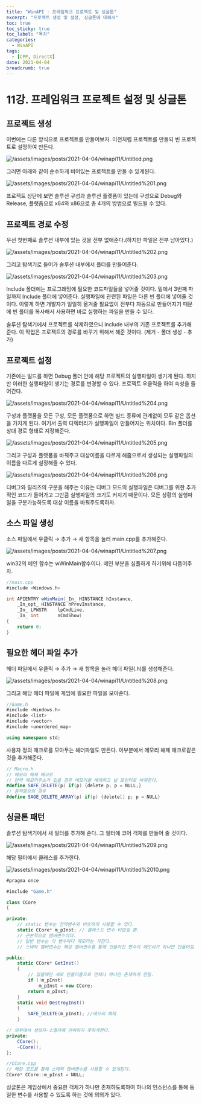 ```yaml
---
title: "WinAPI : 프레임워크 프로젝트 및 싱글톤"
excerpt: "프로젝트 생성 및 설정, 싱글톤에 대해서"
toc: true
toc_sticky: true
toc_label: "목차"
categories:
  - WinAPI
tags:
  - [CPP, DirectX]
date: 2021-04-04
breadcrumb: true
---
```




# 11강. 프레임워크 프로젝트 설정 및 싱글톤

## 프로젝트 생성

이번에는 다른 방식으로 프로젝트를 만들어보자. 이전처럼 프로젝트를 만들되 빈 프로젝트로 설정하여 만든다.

![/assets/images/posts/2021-04-04/winapi11/Untitled.png](/assets/images/posts/2021-04-04/winapi11/Untitled.png)

그러면 아래와 같이 순수하게 비어있는 프로젝트를 만들 수 있게된다. 

![/assets/images/posts/2021-04-04/winapi11/Untitled%201.png](/assets/images/posts/2021-04-04/winapi11/Untitled%201.png)

프로젝트 상단에 보면 솔루션 구성과 솔루션 플랫폼이 있는데 구성으로 Debug와 Release, 플랫폼으로 x64와 x86으로 총 4개의 방법으로 빌드될 수 있다.

## 프로젝트 경로 수정

우선 첫번째로 솔루션 내부에 있는 것을 전부 없애준다.(하지만 파일은 전부 남아있다.)

![/assets/images/posts/2021-04-04/winapi11/Untitled%202.png](/assets/images/posts/2021-04-04/winapi11/Untitled%202.png)

그리고 탐색기로 들어가 솔루션 내부에서 폴더를 만들어준다.

![/assets/images/posts/2021-04-04/winapi11/Untitled%203.png](/assets/images/posts/2021-04-04/winapi11/Untitled%203.png)

Include 폴더에는 프로그래밍에 필요한 코드파일들을 넣어줄 것이다. 밑에서 3번째 파일까지 Include 폴더에 넣어준다. 실행파일에 관련된 파일은 다른 빈 폴더에 넣어줄 것이다. 이렇게 하면 개발자가 일일히 옮겨줄 필요없이 전부다 자동으로 만들어지기 때문에 빈 폴더를 복사해서 사용하면 바로 실행하는 파일을 만들 수 있다.

솔루션 탐색기에서 프로젝트를 삭제하였으니 include 내부의 기존 프로젝트를 추가해준다. 이 작업은 프로젝트의 경로를 바꾸기 위해서 해준 것이다. (제거 - 폴더 생성 - 추가)

## 프로젝트 설정

기존에는 빌드를 하면 Debug 폴더 안에 해당 프로젝트의 실행파일이 생기게 된다.  하지만 이러한 실행파일이 생기는 경로를 변경할 수 있다. 프로젝트 우클릭을 하여 속성을 들어간다.

![/assets/images/posts/2021-04-04/winapi11/Untitled%204.png](/assets/images/posts/2021-04-04/winapi11/Untitled%204.png)

구성과 플랫폼을 모든 구성, 모든 플랫폼으로 하면 빌드 종류에 관계없이 모두 같은 옵션을 가지게 된다. 여기서 출력 디렉터리가 실행파일이 만들어지는 위치이다. Bin 폴더를 상대 경로 형태로 지정해준다.

![/assets/images/posts/2021-04-04/winapi11/Untitled%205.png](/assets/images/posts/2021-04-04/winapi11/Untitled%205.png)

그리고 구성과 플랫폼을 바꿔주고 대상이름을 다르게 해줌으로서 생성되는 실행파일의 이름을 다르게 설정해줄 수 있다.

![/assets/images/posts/2021-04-04/winapi11/Untitled%206.png](/assets/images/posts/2021-04-04/winapi11/Untitled%206.png)

디버그와 릴리즈의 구분을 해주는 이유는 디버그 모드의 실행파일은 디버그를 위한 추가적인 코드가 들어가고 그만큼 실행파일의 크기도 커지기 때문이다. 모든 상황의 실행파일을 구분가능하도록 대상 이름을 바꿔주도록하자.

## 소스 파일 생성

소스 파일에서 우클릭 → 추가 → 새 항목을 눌러 main.cpp를 추가해준다.

![/assets/images/posts/2021-04-04/winapi11/Untitled%207.png](/assets/images/posts/2021-04-04/winapi11/Untitled%207.png)

win32의 메인 함수는 wWinMain함수이다. 메인 부분을 심플하게 하기위해 다듬어주자.

```csharp
//main.cpp
#include <Windows.h>

int APIENTRY wWinMain(_In_ HINSTANCE hInstance,
    _In_opt_ HINSTANCE hPrevInstance,
    _In_ LPWSTR    lpCmdLine,
    _In_ int       nCmdShow)
{
    return 0;
}
```

## 필요한 헤더 파일 추가

헤더 파일에서 우클릭 → 추가 → 새 항목을 눌러 헤더 파일(.h)를 생성해준다.

![/assets/images/posts/2021-04-04/winapi11/Untitled%208.png](/assets/images/posts/2021-04-04/winapi11/Untitled%208.png)

그리고 해당 헤더 파일에 게임에 필요한 파일을 모아준다.

```csharp
//Game.h
#include <Windows.h>
#include <list>
#include <vector>
#include <unordered_map>

using namespace std;
```

 사용자 정의 매크로를 모아두는 헤더파일도 만든다. 이부분에서 메모리 해제 매크로같은 것을 추가해준다.

```csharp
// Macro.h
// 메모리 해제 매크로
// 만약 메모리주소가 있을 경우 메모리를 해제하고 널 포인터로 바꿔준다.
#define SAFE_DELETE(p) if(p) {delete p; p = NULL;}
// 동적할당의 경우
#define SAGE_DELETE_ARRAY(p) if(p) {delete[] p; p = NULL}
```

## 싱글톤 패턴

솔루션 탐색기에서 새 필터를 추가해 준다. 그 필터에 코어 객체를 만들어 줄 것이다.

![/assets/images/posts/2021-04-04/winapi11/Untitled%209.png](/assets/images/posts/2021-04-04/winapi11/Untitled%209.png)

해당 필터에서 클래스를 추가한다.

![/assets/images/posts/2021-04-04/winapi11/Untitled%2010.png](/assets/images/posts/2021-04-04/winapi11/Untitled%2010.png)

```csharp
#pragma once

#include "Game.h"

class CCore
{

private:
	// static 변수는 전역변수와 비슷하게 사용할 수 있다.
	static CCore* m_pInst; // 클래스도 변수 타입일 뿐.
	// 근본적으로 멤버변수이다.
	// 일반 변수는 각 변수마다 메모리는 가진다.
	// 스태틱 멤버변수는 해당 멤버변수를 통해 만들어진 변수의 메모리가 하나만 만들어짐

public:
	static CCore* GetInst()
	{
		// 없을때만 새로 만들어줌으로 언제나 하나만 존재하게 만듬.
		if (!m_pInst)
			m_pInst = new CCore;
		return m_pInst;
	}
	static void DestroyInst()
	{
		SAFE_DELETE(m_pInst); //메모리 해제
	}

// 외부에서 생성자-소멸자에 관여하지 못하게한다.
private:
	CCore();
	~CCore();
};

//CCore.cpp
// 해당 코드를 통해 스태틱 멤버변수를 사용할 수 있게된다.
CCore* CCore::m_pInst = NULL;
```

싱글톤은 게임상에서 중요한 객체가 하나만 존재하도록하여 하나의 인스턴스를 통해 동일한 변수를 사용할 수 있도록 하는 것에 의의가 있다.